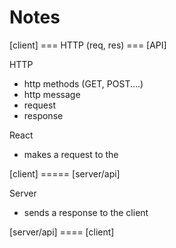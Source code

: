 # Notes

[client] === HTTP (req, res) === [API]

HTTP

- http methods (GET, POST....)
- http message
- request
- response

React

- makes a request to the

[client] ===== [server/api]


Server

- sends a response to the client

[server/api] ==== [client]
